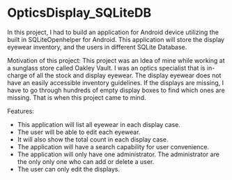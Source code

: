# OpticsDisplay_SQLiteDB

In this project, I had to build an application for Android device utilizing the built in SQLiteOpenhelper for Android. This application will store the display eyewear inventory, and the users in different SQLite Database.

Motivation of this project:
This project was an Idea of mine while working at a sunglass store called Oakley Vault. I was an optics specialist that is in-charge of all the stock and display eyewear. The display eyewear does not have an easily accessible inventory guidelines. If the displays are missing, I have to go through hundreds of empty display boxes to find which ones are missing. That is when this project came to mind.

Features:
- This application will list all eyewear in each display case.
- The user will be able to edit each eyewear.
- It will also show the total count in each display case.
- The application will have a search capability for user convenience.
- The application will only have one administrator. The administrator are the only only one who can add or delete a user.
- The user can only edit the displays.


